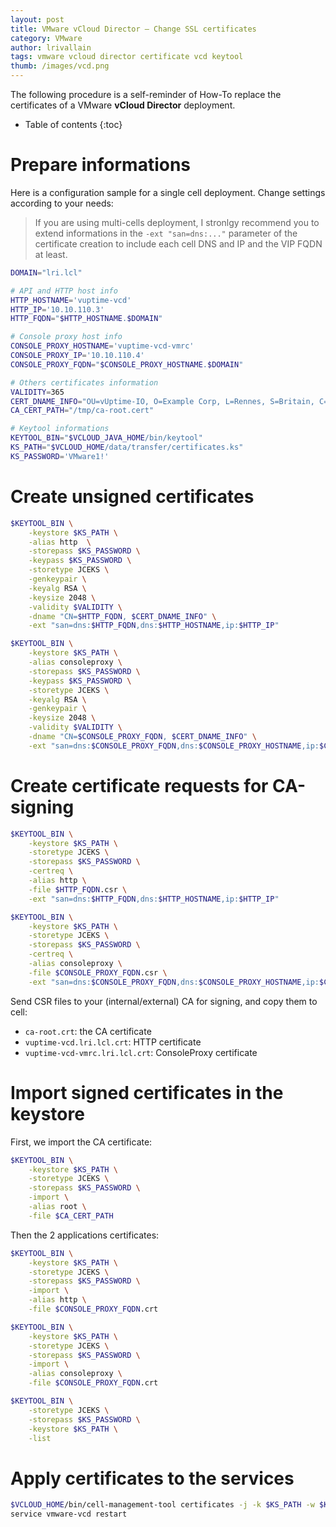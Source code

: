 ```yaml
---
layout: post
title: VMware vCloud Director – Change SSL certificates
category: VMware
author: lrivallain
tags: vmware vcloud director certificate vcd keytool
thumb: /images/vcd.png
---
```


The following procedure is a self-reminder of How-To replace the certificates of a VMware **vCloud Director** deployment.

* Table of contents
{:toc}

# Prepare informations

Here is a configuration sample for a single cell deployment. Change settings according to your needs:

> If you are using multi-cells deployment, I stronlgy recommend you to extend informations in the `-ext "san=dns:..."` parameter of the certificate creation to include each cell DNS and IP and the VIP FQDN at least. 

```bash
DOMAIN="lri.lcl"

# API and HTTP host info
HTTP_HOSTNAME='vuptime-vcd'
HTTP_IP='10.10.110.3'
HTTP_FQDN="$HTTP_HOSTNAME.$DOMAIN"

# Console proxy host info
CONSOLE_PROXY_HOSTNAME='vuptime-vcd-vmrc'
CONSOLE_PROXY_IP='10.10.110.4'
CONSOLE_PROXY_FQDN="$CONSOLE_PROXY_HOSTNAME.$DOMAIN"

# Others certificates information
VALIDITY=365
CERT_DNAME_INFO="OU=vUptime-IO, O=Example Corp, L=Rennes, S=Britain, C=FR"
CA_CERT_PATH="/tmp/ca-root.cert"

# Keytool informations
KEYTOOL_BIN="$VCLOUD_JAVA_HOME/bin/keytool"
KS_PATH="$VCLOUD_HOME/data/transfer/certificates.ks"
KS_PASSWORD='VMware1!'
```

# Create unsigned certificates

```bash
$KEYTOOL_BIN \
    -keystore $KS_PATH \
    -alias http  \
    -storepass $KS_PASSWORD \
    -keypass $KS_PASSWORD \
    -storetype JCEKS \
    -genkeypair \
    -keyalg RSA \
    -keysize 2048 \
    -validity $VALIDITY \
    -dname "CN=$HTTP_FQDN, $CERT_DNAME_INFO" \
    -ext "san=dns:$HTTP_FQDN,dns:$HTTP_HOSTNAME,ip:$HTTP_IP"

$KEYTOOL_BIN \
    -keystore $KS_PATH \
    -alias consoleproxy \
    -storepass $KS_PASSWORD \
    -keypass $KS_PASSWORD \
    -storetype JCEKS \
    -keyalg RSA \
    -genkeypair \
    -keysize 2048 \
    -validity $VALIDITY \
    -dname "CN=$CONSOLE_PROXY_FQDN, $CERT_DNAME_INFO" \
    -ext "san=dns:$CONSOLE_PROXY_FQDN,dns:$CONSOLE_PROXY_HOSTNAME,ip:$CONSOLE_PROXY_IP"
```

# Create certificate requests for CA-signing

```bash
$KEYTOOL_BIN \
    -keystore $KS_PATH \
    -storetype JCEKS \
    -storepass $KS_PASSWORD \
    -certreq \
    -alias http \
    -file $HTTP_FQDN.csr \
    -ext "san=dns:$HTTP_FQDN,dns:$HTTP_HOSTNAME,ip:$HTTP_IP"

$KEYTOOL_BIN \
    -keystore $KS_PATH \
    -storetype JCEKS \
    -storepass $KS_PASSWORD \
    -certreq \
    -alias consoleproxy \
    -file $CONSOLE_PROXY_FQDN.csr \
    -ext "san=dns:$CONSOLE_PROXY_FQDN,dns:$CONSOLE_PROXY_HOSTNAME,ip:$CONSOLE_PROXY_IP"
```

Send CSR files to your (internal/external) CA for signing, and copy them to cell:
* `ca-root.crt`: the CA certificate
* `vuptime-vcd.lri.lcl.crt`: HTTP certificate
* `vuptime-vcd-vmrc.lri.lcl.crt`: ConsoleProxy certificate

# Import signed certificates in the keystore

First, we import the CA certificate:

```bash
$KEYTOOL_BIN \
    -keystore $KS_PATH \
    -storetype JCEKS \
    -storepass $KS_PASSWORD \
    -import \
    -alias root \
    -file $CA_CERT_PATH
```

Then the 2 applications certificates:

```bash
$KEYTOOL_BIN \
    -keystore $KS_PATH \
    -storetype JCEKS \
    -storepass $KS_PASSWORD \
    -import \
    -alias http \
    -file $CONSOLE_PROXY_FQDN.crt

$KEYTOOL_BIN \
    -keystore $KS_PATH \
    -storetype JCEKS \
    -storepass $KS_PASSWORD \
    -import \
    -alias consoleproxy \
    -file $CONSOLE_PROXY_FQDN.crt
```

```bash
$KEYTOOL_BIN \
    -storetype JCEKS \
    -storepass $KS_PASSWORD \
    -keystore $KS_PATH \
    -list
```

# Apply certificates to the services

```bash
$VCLOUD_HOME/bin/cell-management-tool certificates -j -k $KS_PATH -w $KS_PASSWORD
service vmware-vcd restart
```
